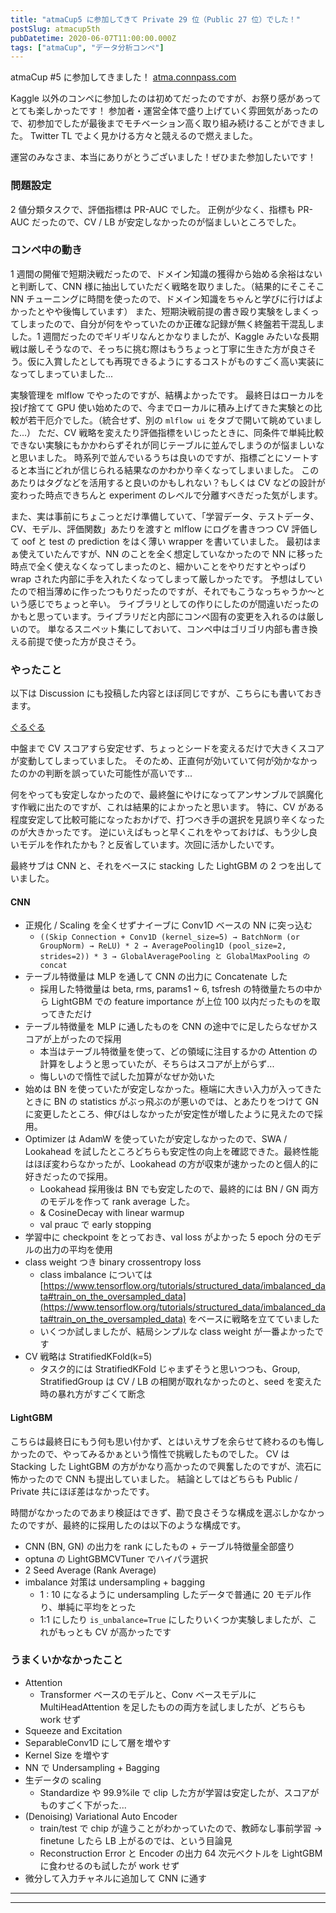 ```yaml
---
title: "atmaCup5 に参加してきて Private 29 位（Public 27 位）でした！"
postSlug: atmacup5th
pubDatetime: 2020-06-07T11:00:00.000Z
tags: ["atmaCup", "データ分析コンペ"]
---
```


atmaCup #5 に参加してきました！
[atma.connpass.com](https://atma.connpass.com/event/175139/)

Kaggle 以外のコンペに参加したのは初めてだったのですが、お祭り感があってとても楽しかったです！
参加者・運営全体で盛り上げていく雰囲気があったので、初参加でしたが最後までモチベーション高く取り組み続けることができました。
Twitter TL でよく見かける方々と競えるので燃えました。

運営のみなさま、本当にありがとうございました！ぜひまた参加したいです！

### 問題設定

2 値分類タスクで、評価指標は PR-AUC でした。
正例が少なく、指標も PR-AUC だったので、CV / LB が安定しなかったのが悩ましいところでした。

### コンペ中の動き

1 週間の開催で短期決戦だったので、ドメイン知識の獲得から始める余裕はないと判断して、CNN 様に抽出していただく戦略を取りました。（結果的にそこそこ NN チューニングに時間を使ったので、ドメイン知識をちゃんと学びに行けばよかったとやや後悔しています）
また、短期決戦前提の書き殴り実験をしまくってしまったので、自分が何をやっていたのか正確な記録が無く終盤若干混乱しました。1 週間だったのでギリギリなんとかなりましたが、Kaggle みたいな長期戦は厳しそうなので、そっちに挑む際はもうちょっと丁寧に生きた方が良さそう。仮に入賞したとしても再現できるようにするコストがものすごく高い実装になってしまっていました...

実験管理を mlflow でやったのですが、結構よかったです。
最終日はローカルを投げ捨てて GPU 使い始めたので、今までローカルに積み上げてきた実験との比較が若干厄介でした。（統合せず、別の `mlflow ui` をタブで開いて眺めていました...）
ただ、CV 戦略を変えたり評価指標をいじったときに、同条件で単純比較できない実験にもかかわらずそれが同じテーブルに並んでしまうのが悩ましいなと思いました。
時系列で並んでいるうちは良いのですが、指標ごとにソートすると本当にどれが信じられる結果なのかわかり辛くなってしまいました。
このあたりはタグなどを活用すると良いのかもしれない？もしくは CV などの設計が変わった時点できちんと experiment のレベルで分離すべきだった気がします。

また、実は事前にちょこっとだけ準備していて、「学習データ、テストデータ、CV、モデル、評価関数」あたりを渡すと mlflow にログを書きつつ CV 評価して oof と test の prediction をはく薄い wrapper を書いていました。
最初はまぁ使えていたんですが、NN のことを全く想定していなかったので NN に移った時点で全く使えなくなってしまったのと、細かいことをやりだすとやっぱり wrap された内部に手を入れたくなってしまって厳しかったです。
予想はしていたので相当薄めに作ったつもりだったのですが、それでもこうなっちゃうか〜という感じでちょっと辛い。
ライブラリとしての作りにしたのが間違いだったのかもと思っています。ライブラリだと内部にコンペ固有の変更を入れるのは厳しいので。
単なるスニペット集にしておいて、コンペ中はゴリゴリ内部も書き換える前提で使った方が良さそう。

### やったこと

以下は Discussion にも投稿した内容とほぼ同じですが、こちらにも書いておきます。

[ぐるぐる](https://guruguru.ml/competitions/10/discussions/34d99be1-ab52-4868-a46c-45a24fac8308/)

中盤まで CV スコアすら安定せず、ちょっとシードを変えるだけで大きくスコアが変動してしまっていました。
そのため、正直何が効いていて何が効かなかったのかの判断を誤っていた可能性が高いです...

何をやっても安定しなかったので、最終盤にやけになってアンサンブルで誤魔化す作戦に出たのですが、これは結果的によかったと思います。
特に、CV がある程度安定して比較可能になったおかげで、打つべき手の選択を見誤り辛くなったのが大きかったです。
逆にいえばもっと早くこれをやっておけば、もう少し良いモデルを作れたかも？と反省しています。次回に活かしたいです。

最終サブは CNN と、それをベースに stacking した LightGBM の 2 つを出していました。

#### CNN

- 正規化 / Scaling を全くせずナイーブに Conv1D ベースの NN に突っ込む
  - `((Skip Connection + Conv1D (kernel_size=5) → BatchNorm (or GroupNorm) → ReLU) * 2 → AveragePooling1D (pool_size=2, strides=2)) * 3 → GlobalAveragePooling と GlobalMaxPooling の concat`
- テーブル特徴量は MLP を通して CNN の出力に Concatenate した
  - 採用した特徴量は beta, rms, params1 ~ 6, tsfresh の特徴量たちの中から LightGBM での feature importance が上位 100 以内だったものを取ってきただけ
- テーブル特徴量を MLP に通したものを CNN の途中でに足したらなぜかスコアが上がったので採用
  - 本当はテーブル特徴量を使って、どの領域に注目するかの Attention の計算をしようと思っていたが、そちらはスコアが上がらず...
  - 悔しいので惰性で試した加算がなぜか効いた
- 始めは BN を使っていたが安定しなかった。極端に大きい入力が入ってきたときに BN の statistics がぶっ飛ぶのが悪いのでは、とあたりをつけて GN に変更したところ、伸びはしなかったが安定性が増したように見えたので採用。
- Optimizer は AdamW を使っていたが安定しなかったので、SWA / Lookahead を試したところどちらも安定性の向上を確認できた。最終性能はほぼ変わらなかったが、Lookahead の方が収束が速かったのと個人的に好きだったので採用。
  - Lookahead 採用後は BN でも安定したので、最終的には BN / GN 両方のモデルを作って rank average した。
  - & CosineDecay with linear warmup
  - val prauc で early stopping
- 学習中に checkpoint をとっておき、val loss がよかった 5 epoch 分のモデルの出力の平均を使用
- class weight つき binary crossentropy loss
  - class imbalance については [https://www.tensorflow.org/tutorials/structured_data/imbalanced_data#train_on_the_oversampled_data](https://www.tensorflow.org/tutorials/structured_data/imbalanced_data#train_on_the_oversampled_data) をベースに戦略を立てていました
  - いくつか試しましたが、結局シンプルな class weight が一番よかったです
- CV 戦略は StratifiedKFold(k=5)
  - タスク的には StratifiedKFold じゃまずそうと思いつつも、Group, StratifiedGroup は CV / LB の相関が取れなかったのと、seed を変えた時の暴れ方がすごくて断念

#### LightGBM

こちらは最終日にもう何も思い付かず、とはいえサブを余らせて終わるのも悔しかったので、やってみるかぁという惰性で挑戦したものでした。
CV は Stacking した LightGBM の方がかなり高かったので興奮したのですが、流石に怖かったので CNN も提出していました。
結論としてはどちらも Public / Private 共にほぼ差はなかったです。

時間がなかったのであまり検証はできず、勘で良さそうな構成を選ぶしかなかったのですが、最終的に採用したのは以下のような構成です。

- CNN (BN, GN) の出力を rank にしたもの + テーブル特徴量全部盛り
- optuna の LightGBMCVTuner でハイパラ選択
- 2 Seed Average (Rank Average)
- imbalance 対策は undersampling + bagging
  - 1 : 10 になるように undersampling したデータで普通に 20 モデル作り、単純に平均をとった
  - 1:1 にしたり `is_unbalance=True` にしたりいくつか実験しましたが、これがもっとも CV が高かったです

### うまくいかなかったこと

- Attention
  - Transformer ベースのモデルと、Conv ベースモデルに MultiHeadAttention を足したものの両方を試しましたが、どちらも work せず
- Squeeze and Excitation
- SeparableConv1D にして層を増やす
- Kernel Size を増やす
- NN で Undersampling + Bagging
- 生データの scaling
  - Standardize や 99.9%ile で clip した方が学習は安定したが、スコアがものすごく下がった...
- (Denoising) Variational Auto Encoder
  - train/test で chip が違うことがわかっていたので、教師なし事前学習 → finetune したら LB 上がるのでは、という目論見
  - Reconstruction Error と Encoder の出力 64 次元ベクトルを LightGBM に食わせるのも試したが work せず
- 微分して入力チャネルに追加して CNN に通す

---

---
